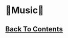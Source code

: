 # 🎵Music🎵

## [Back To Contents](https://github.com/FreeCheatSheet/FreeCheatSheetGuide/blob/main/README.md#contents)
